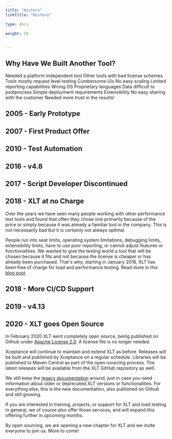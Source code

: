 ```yaml
---
title: "History"
linkTitle: "History"

type: docs

weight: 10


---
```


## Why Have We Built Another Tool?

Needed a platform independent tool
Other tools with bad license schemes
Tools mostly request level testing
Cumbersome UIs
No easy scaling
Limited reporting capabilities
Wrong OS
Proprietary languages
Data difficult to postprocess
Simple deployment requirements
Extensibility
No easy sharing with the customer
Needed more trust in the results!

## 2005 - Early Prototype

## 2007 - First Product Offer

## 2010 - Test Automation 

## 2016 - v4.8

## 2017 - Script Developer Discontinued

## 2018 - XLT at no Charge
Over the years we have seen many people working with other performance test tools and found that often they chose one primarily because of the price or simply because it was already a familiar tool in the company. This is not necessarily bad but it is certainly not always optimal. 

People run into seat limits, operating system limitations, debugging limits, extensibility limits, have to use poor reporting, or cannot adjust features or functionalities. We wanted to give the testing world a tool that will be chosen because it fits and not because the license is cheaper or has already been purchased. That's why, starting in January 2018, XLT has been free of charge for load and performance testing. Read more in this [blog post](https://blog.xceptance.com/2017/12/21/xlt-now-available-free-of-charge/).

## 2018 - More CI/CD Support

## 2019 - v4.13

## 2020 - XLT goes Open Source
In February 2020 XLT went completely open source, being published on Github under [Apache License 2.0](https://opensource.org/licenses/Apache-2.0). A license file is no longer needed.

Xceptance will continue to maintain and extend XLT as before. Releases will be built and published by Xceptance on a regular schedule. Libraries will be published to Maven Central as part of the open-sourcing process. The latest releases will be available from the XLT GitHub repository as well.

We still keep the [legacy documentation](https://lab.xceptance.de/releases/xlt/latest/index.html) around, just in case you need information about older or deprecated XLT versions or functionalities. For everything else, this is the new documentation, also published on Github and still growing.

If you are interested in training, projects, or support for XLT and load testing in general, we of course also offer those services, and will expand this offering further in upcoming months.

By open sourcing, we are opening a new chapter for XLT and we invite everyone to join us. More to come!



